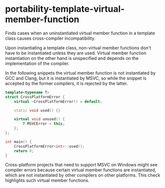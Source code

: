 # portability-template-virtual-member-function

Finds cases when an uninstantiated virtual member function in a template
class causes cross-compiler incompatibility.

Upon instantiating a template class, non-virtual member functions don\'t
have to be instantiated unless they are used. Virtual member function
instantiation on the other hand is unspecified and depends on the
implementation of the compiler.

In the following snippets the virtual member function is not
instantiated by GCC and Clang, but it is instantiated by MSVC, so while
the snippet is accepted by the former compilers, it is rejected by the
latter.

```c++
template<typename T>
struct CrossPlatformError {
    virtual ~CrossPlatformError() = default;

    static void used() {}

    virtual void unused() {
        T MSVCError = this;
    };
};

int main() {
    CrossPlatformError<int>::used();
    return 0;
}
```

Cross-platform projects that need to support MSVC on Windows might see
compiler errors because certain virtual member functions are
instantiated, which are not instantiated by other compilers on other
platforms. This check highlights such virtual member functions.
